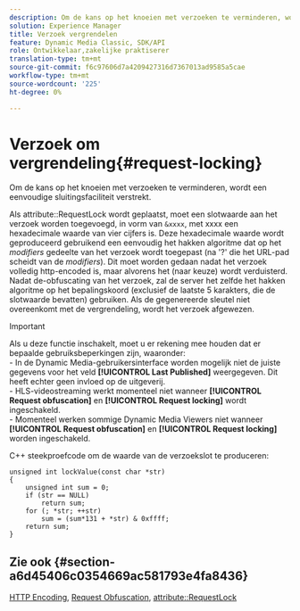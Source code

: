 ```yaml
---
description: Om de kans op het knoeien met verzoeken te verminderen, wordt een eenvoudige sluitingsfaciliteit verstrekt.
solution: Experience Manager
title: Verzoek vergrendelen
feature: Dynamic Media Classic, SDK/API
role: Ontwikkelaar,zakelijke praktiserer
translation-type: tm+mt
source-git-commit: f6c97606d7a4209427316d7367013ad9585a5cae
workflow-type: tm+mt
source-wordcount: '225'
ht-degree: 0%

---
```



# Verzoek om vergrendeling{#request-locking}

Om de kans op het knoeien met verzoeken te verminderen, wordt een eenvoudige sluitingsfaciliteit verstrekt.

Als attribute::RequestLock wordt geplaatst, moet een slotwaarde aan het verzoek worden toegevoegd, in vorm van `&xxxx`, met xxxx een hexadecimale waarde van vier cijfers is. Deze hexadecimale waarde wordt geproduceerd gebruikend een eenvoudig het hakken algoritme dat op het *modifiers* gedeelte van het verzoek wordt toegepast (na &#39;?&#39; die het URL-pad scheidt van de *modifiers*). Dit moet worden gedaan nadat het verzoek volledig http-encoded is, maar alvorens het (naar keuze) wordt verduisterd. Nadat de-obfuscating van het verzoek, zal de server het zelfde het hakken algoritme op het bepalingskoord (exclusief de laatste 5 karakters, die de slotwaarde bevatten) gebruiken. Als de gegenereerde sleutel niet overeenkomt met de vergrendeling, wordt het verzoek afgewezen.

>[!IMPORTANT]
>
>Als u deze functie inschakelt, moet u er rekening mee houden dat er bepaalde gebruiksbeperkingen zijn, waaronder:<br>- In de Dynamic Media-gebruikersinterface worden mogelijk niet de juiste gegevens voor het veld **[!UICONTROL Last Published]** weergegeven. Dit heeft echter geen invloed op de uitgeverij.<br>- HLS-videostreaming werkt momenteel niet wanneer **[!UICONTROL Request obfuscation]** en  **[!UICONTROL Request locking]** wordt ingeschakeld.<br>- Momenteel werken sommige Dynamic Media Viewers niet wanneer  **[!UICONTROL Request obfuscation]** en  **[!UICONTROL Request locking]** worden ingeschakeld.

C++ steekproefcode om de waarde van de verzoekslot te produceren:

```
unsigned int lockValue(const char *str) 
{ 
    unsigned int sum = 0; 
    if (str == NULL) 
        return sum; 
    for (; *str; ++str) 
        sum = (sum*131 + *str) & 0xffff; 
    return sum; 
} 
```

## Zie ook {#section-a6d45406c0354669ac581793e4fa8436}

[HTTP Encoding](../../../../../is-api/http-ref/image-serving-api-ref/c-http-protocol-reference/c-syntax-and-features/r-http-encoding.md#reference-bb34dd13f316462695448acfa8f92df7),  [Request Obfuscation](../../../../../is-api/http-ref/image-serving-api-ref/c-http-protocol-reference/c-syntax-and-features/r-request-obfuscation.md#reference-895f65d6796c43bb9bad21a676ed714d),  [attribute::RequestLock](../../../../../is-api/image-catalog/image-serving-api-ref/c-image-catalog-reference/c-attributes-reference/r-requestlock.md#reference-8bbe2f581be847d3b9fa123e8e5e94b0)
